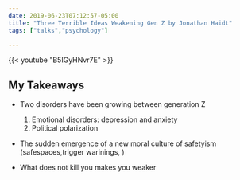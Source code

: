 ```yaml
--- 
date: 2019-06-23T07:12:57-05:00
title: "Three Terrible Ideas Weakening Gen Z by Jonathan Haidt"
tags: ["talks","psychology"]

---
```



{{< youtube "B5IGyHNvr7E" >}}
## My Takeaways

- Two disorders have been growing between generation Z

  1. Emotional disorders: depression and anxiety
  2. Political polarization
 
- The sudden emergence of a new moral culture of safetyism (safespaces,trigger warinings, )
- What does not kill you makes you weaker
